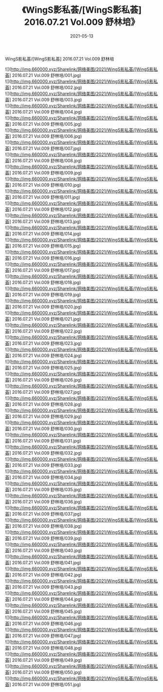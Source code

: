 ﻿---
layout: post
title:  《WingS影私荟/[WingS影私荟] 2016.07.21 Vol.009 舒林培》
date:   2021-05-13
img: http://img.660000.xyz/Sharelink/网络美图/2021/WingS影私荟/[WingS影私荟] 2016.07.21 Vol.009 舒林培/000.jpg
categories: [美女, 清纯, 唯美]
---

WingS影私荟/[WingS影私荟] 2016.07.21 Vol.009 舒林培

 ![](http://img.660000.xyz/Sharelink/网络美图/2021/WingS影私荟/[WingS影私荟] 2016.07.21 Vol.009 舒林培/001.jpg) <br>![](http://img.660000.xyz/Sharelink/网络美图/2021/WingS影私荟/[WingS影私荟] 2016.07.21 Vol.009 舒林培/002.jpg) <br>![](http://img.660000.xyz/Sharelink/网络美图/2021/WingS影私荟/[WingS影私荟] 2016.07.21 Vol.009 舒林培/003.jpg) <br>![](http://img.660000.xyz/Sharelink/网络美图/2021/WingS影私荟/[WingS影私荟] 2016.07.21 Vol.009 舒林培/004.jpg) <br>![](http://img.660000.xyz/Sharelink/网络美图/2021/WingS影私荟/[WingS影私荟] 2016.07.21 Vol.009 舒林培/005.jpg) <br>![](http://img.660000.xyz/Sharelink/网络美图/2021/WingS影私荟/[WingS影私荟] 2016.07.21 Vol.009 舒林培/006.jpg) <br>![](http://img.660000.xyz/Sharelink/网络美图/2021/WingS影私荟/[WingS影私荟] 2016.07.21 Vol.009 舒林培/007.jpg) <br>![](http://img.660000.xyz/Sharelink/网络美图/2021/WingS影私荟/[WingS影私荟] 2016.07.21 Vol.009 舒林培/008.jpg) <br>![](http://img.660000.xyz/Sharelink/网络美图/2021/WingS影私荟/[WingS影私荟] 2016.07.21 Vol.009 舒林培/009.jpg) <br>![](http://img.660000.xyz/Sharelink/网络美图/2021/WingS影私荟/[WingS影私荟] 2016.07.21 Vol.009 舒林培/010.jpg) <br>![](http://img.660000.xyz/Sharelink/网络美图/2021/WingS影私荟/[WingS影私荟] 2016.07.21 Vol.009 舒林培/011.jpg) <br>![](http://img.660000.xyz/Sharelink/网络美图/2021/WingS影私荟/[WingS影私荟] 2016.07.21 Vol.009 舒林培/012.jpg) <br>![](http://img.660000.xyz/Sharelink/网络美图/2021/WingS影私荟/[WingS影私荟] 2016.07.21 Vol.009 舒林培/013.jpg) <br>![](http://img.660000.xyz/Sharelink/网络美图/2021/WingS影私荟/[WingS影私荟] 2016.07.21 Vol.009 舒林培/014.jpg) <br>![](http://img.660000.xyz/Sharelink/网络美图/2021/WingS影私荟/[WingS影私荟] 2016.07.21 Vol.009 舒林培/015.jpg) <br>![](http://img.660000.xyz/Sharelink/网络美图/2021/WingS影私荟/[WingS影私荟] 2016.07.21 Vol.009 舒林培/016.jpg) <br>![](http://img.660000.xyz/Sharelink/网络美图/2021/WingS影私荟/[WingS影私荟] 2016.07.21 Vol.009 舒林培/017.jpg) <br>![](http://img.660000.xyz/Sharelink/网络美图/2021/WingS影私荟/[WingS影私荟] 2016.07.21 Vol.009 舒林培/018.jpg) <br>![](http://img.660000.xyz/Sharelink/网络美图/2021/WingS影私荟/[WingS影私荟] 2016.07.21 Vol.009 舒林培/019.jpg) <br>![](http://img.660000.xyz/Sharelink/网络美图/2021/WingS影私荟/[WingS影私荟] 2016.07.21 Vol.009 舒林培/020.jpg) <br>![](http://img.660000.xyz/Sharelink/网络美图/2021/WingS影私荟/[WingS影私荟] 2016.07.21 Vol.009 舒林培/021.jpg) <br>![](http://img.660000.xyz/Sharelink/网络美图/2021/WingS影私荟/[WingS影私荟] 2016.07.21 Vol.009 舒林培/022.jpg) <br>![](http://img.660000.xyz/Sharelink/网络美图/2021/WingS影私荟/[WingS影私荟] 2016.07.21 Vol.009 舒林培/023.jpg) <br>![](http://img.660000.xyz/Sharelink/网络美图/2021/WingS影私荟/[WingS影私荟] 2016.07.21 Vol.009 舒林培/024.jpg) <br>![](http://img.660000.xyz/Sharelink/网络美图/2021/WingS影私荟/[WingS影私荟] 2016.07.21 Vol.009 舒林培/025.jpg) <br>![](http://img.660000.xyz/Sharelink/网络美图/2021/WingS影私荟/[WingS影私荟] 2016.07.21 Vol.009 舒林培/026.jpg) <br>![](http://img.660000.xyz/Sharelink/网络美图/2021/WingS影私荟/[WingS影私荟] 2016.07.21 Vol.009 舒林培/027.jpg) <br>![](http://img.660000.xyz/Sharelink/网络美图/2021/WingS影私荟/[WingS影私荟] 2016.07.21 Vol.009 舒林培/028.jpg) <br>![](http://img.660000.xyz/Sharelink/网络美图/2021/WingS影私荟/[WingS影私荟] 2016.07.21 Vol.009 舒林培/029.jpg) <br>![](http://img.660000.xyz/Sharelink/网络美图/2021/WingS影私荟/[WingS影私荟] 2016.07.21 Vol.009 舒林培/030.jpg) <br>![](http://img.660000.xyz/Sharelink/网络美图/2021/WingS影私荟/[WingS影私荟] 2016.07.21 Vol.009 舒林培/031.jpg) <br>![](http://img.660000.xyz/Sharelink/网络美图/2021/WingS影私荟/[WingS影私荟] 2016.07.21 Vol.009 舒林培/032.jpg) <br>![](http://img.660000.xyz/Sharelink/网络美图/2021/WingS影私荟/[WingS影私荟] 2016.07.21 Vol.009 舒林培/033.jpg) <br>![](http://img.660000.xyz/Sharelink/网络美图/2021/WingS影私荟/[WingS影私荟] 2016.07.21 Vol.009 舒林培/034.jpg) <br>![](http://img.660000.xyz/Sharelink/网络美图/2021/WingS影私荟/[WingS影私荟] 2016.07.21 Vol.009 舒林培/035.jpg) <br>![](http://img.660000.xyz/Sharelink/网络美图/2021/WingS影私荟/[WingS影私荟] 2016.07.21 Vol.009 舒林培/036.jpg) <br>![](http://img.660000.xyz/Sharelink/网络美图/2021/WingS影私荟/[WingS影私荟] 2016.07.21 Vol.009 舒林培/037.jpg) <br>![](http://img.660000.xyz/Sharelink/网络美图/2021/WingS影私荟/[WingS影私荟] 2016.07.21 Vol.009 舒林培/038.jpg) <br>![](http://img.660000.xyz/Sharelink/网络美图/2021/WingS影私荟/[WingS影私荟] 2016.07.21 Vol.009 舒林培/039.jpg) <br>![](http://img.660000.xyz/Sharelink/网络美图/2021/WingS影私荟/[WingS影私荟] 2016.07.21 Vol.009 舒林培/040.jpg) <br>![](http://img.660000.xyz/Sharelink/网络美图/2021/WingS影私荟/[WingS影私荟] 2016.07.21 Vol.009 舒林培/041.jpg) <br>![](http://img.660000.xyz/Sharelink/网络美图/2021/WingS影私荟/[WingS影私荟] 2016.07.21 Vol.009 舒林培/042.jpg) <br>![](http://img.660000.xyz/Sharelink/网络美图/2021/WingS影私荟/[WingS影私荟] 2016.07.21 Vol.009 舒林培/043.jpg) <br>![](http://img.660000.xyz/Sharelink/网络美图/2021/WingS影私荟/[WingS影私荟] 2016.07.21 Vol.009 舒林培/044.jpg) <br>![](http://img.660000.xyz/Sharelink/网络美图/2021/WingS影私荟/[WingS影私荟] 2016.07.21 Vol.009 舒林培/045.jpg) <br>![](http://img.660000.xyz/Sharelink/网络美图/2021/WingS影私荟/[WingS影私荟] 2016.07.21 Vol.009 舒林培/046.jpg) <br>![](http://img.660000.xyz/Sharelink/网络美图/2021/WingS影私荟/[WingS影私荟] 2016.07.21 Vol.009 舒林培/047.jpg) <br>![](http://img.660000.xyz/Sharelink/网络美图/2021/WingS影私荟/[WingS影私荟] 2016.07.21 Vol.009 舒林培/048.jpg) <br>![](http://img.660000.xyz/Sharelink/网络美图/2021/WingS影私荟/[WingS影私荟] 2016.07.21 Vol.009 舒林培/049.jpg) <br>![](http://img.660000.xyz/Sharelink/网络美图/2021/WingS影私荟/[WingS影私荟] 2016.07.21 Vol.009 舒林培/050.jpg) <br>![](http://img.660000.xyz/Sharelink/网络美图/2021/WingS影私荟/[WingS影私荟] 2016.07.21 Vol.009 舒林培/051.jpg) <br>